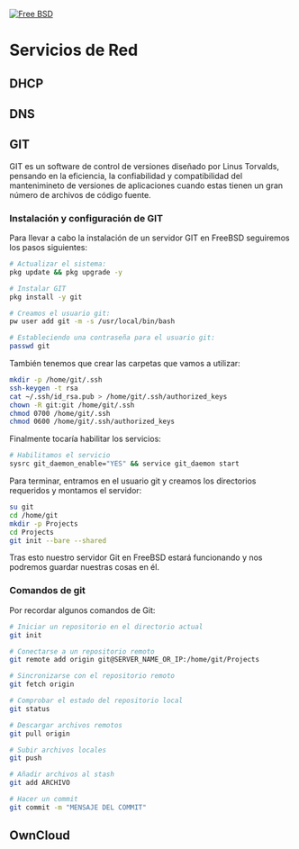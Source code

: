 [![Free BSD](https://img.shields.io/badge/FreeBSD-B50000?style=for-the-badge&logo=freebsd&logoColor=white)](FreeBSD.md)

# Servicios de Red

## DHCP

## DNS

## GIT

GIT es un software de control de versiones diseñado por Linus Torvalds, pensando en la eficiencia, la confiabilidad y compatibilidad del mantenimineto de versiones de aplicaciones cuando estas tienen un gran número de archivos de código fuente.

### Instalación y configuración de GIT

Para llevar a cabo la instalación de un servidor GIT en FreeBSD seguiremos los pasos siguientes:

```bash
# Actualizar el sistema:
pkg update && pkg upgrade -y

# Instalar GIT
pkg install -y git

# Creamos el usuario git:
pw user add git -m -s /usr/local/bin/bash

# Estableciendo una contraseña para el usuario git:
passwd git
```

También tenemos que crear las carpetas que vamos a utilizar:

```bash
mkdir -p /home/git/.ssh
ssh-keygen -t rsa
cat ~/.ssh/id_rsa.pub > /home/git/.ssh/authorized_keys
chown -R git:git /home/git/.ssh
chmod 0700 /home/git/.ssh
chmod 0600 /home/git/.ssh/authorized_keys
```

Finalmente tocaría habilitar los servicios:

```bash 
# Habilitamos el servicio
sysrc git_daemon_enable="YES" && service git_daemon start
```

Para terminar, entramos en el usuario git y creamos los directorios requeridos y montamos el servidor:

```bash
su git
cd /home/git
mkdir -p Projects
cd Projects
git init --bare --shared
```

Tras esto nuestro servidor Git en FreeBSD estará funcionando y nos podremos guardar nuestras cosas en él.

### Comandos de git

Por recordar algunos comandos de Git:

```bash
# Iniciar un repositorio en el directorio actual
git init 

# Conectarse a un repositorio remoto
git remote add origin git@SERVER_NAME_OR_IP:/home/git/Projects

# Sincronizarse con el repositorio remoto
git fetch origin

# Comprobar el estado del repositorio local
git status

# Descargar archivos remotos
git pull origin

# Subir archivos locales 
git push

# Añadir archivos al stash 
git add ARCHIVO

# Hacer un commit
git commit -m "MENSAJE DEL COMMIT"
```

## OwnCloud